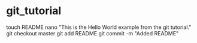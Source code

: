 # git_tutorial
touch README
nano "This is the Hello World example from the git tutorial."
git checkout master
git add README
git commit -m "Added README"
